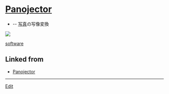 ---
---
# [Panojector](Panojector)


* [](https://github.com/[vitroid](vitroid)/[Panojector](Panojector)) -- [写真](写真)の写像変換



![](https://live.staticflickr.com/4646/38796921564_42c4549c73_k_d.jpg)





[software](software) 


## Linked from

* [Panojector](Panojector.md)


----
[Edit](https://github.com/vitroid/vitroid.github.io/edit/master/MD/Panojector.md)
